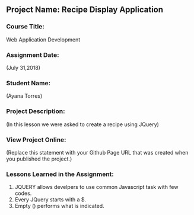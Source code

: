 ## Project Name:  Recipe Display Application

### Course Title:
Web Application Development

### Assignment Date:  
(July 31,2018)

### Student Name:  
(Ayana Torres)

### Project Description:
(In this lesson we were asked to create a recipe using JQuery)

### View Project Online:
(Replace this statement with your Github Page URL that was created when you 
 published the project.)

### Lessons Learned in the Assignment:
1. JQUERY allows develpers to use common Javascript task with few codes.
2. Every JQuery starts with a $.
3. Empty () performs what is indicated.

